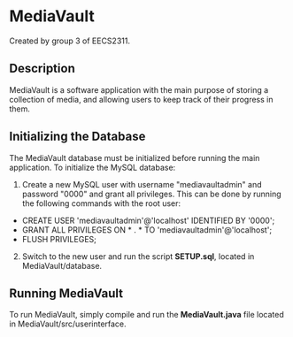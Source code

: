 # MediaVault

Created by group 3 of EECS2311.

## Description
MediaVault is a software application with the main purpose of storing a collection of media, and allowing users to keep track of their progress in them. 

## Initializing the Database
The MediaVault database must be initialized before running the main application.
To initialize the MySQL database:
1. Create a new MySQL user with username "mediavaultadmin" and password "0000" and grant all privileges.
   This can be done by running the following commands with the root user:
  - CREATE USER 'mediavaultadmin'@'localhost' IDENTIFIED BY '0000';
  - GRANT ALL PRIVILEGES ON * . * TO 'mediavaultadmin'@'localhost';
  - FLUSH PRIVILEGES;
2. Switch to the new user and run the script **SETUP.sql**, located in MediaVault/database.

## Running MediaVault
To run MediaVault, simply compile and run the **MediaVault.java** file located in MediaVault/src/userinterface.
